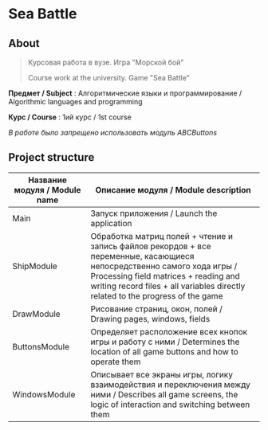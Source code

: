 # Sea Battle

## About

> Курсовая работа в вузе. Игра "Морской бой"
>
> Course work at the university. Game "Sea Battle"

**Предмет / Subject** :   Алгоритмические языки и программирование / Algorithmic languages ​​and programming

**Курс / Course** : 1ий курс / 1st course

_В работе было запрещено использовать модуль ABCButtons_

## Project structure

Название модуля / Module name  | Описание модуля / Module description
----------------|----------------------
Main | Запуск приложения / Launch the application
ShipModule | Обработка матриц полей + чтение и запись файлов рекордов + все переменные, касающиеся непосредственно самого хода игры / Processing field matrices + reading and writing record files + all variables directly related to the progress of the game
DrawModule | Рисование страниц, окон, полей / Drawing pages, windows, fields
ButtonsModule | Определяет расположение всех кнопок игры и работу с ними / Determines the location of all game buttons and how to operate them
WindowsModule | Описывает все экраны игры, логику взаимодействия и переключения между ними / Describes all game screens, the logic of interaction and switching between them
